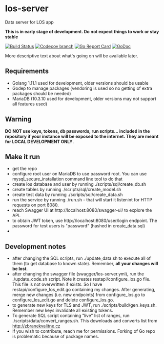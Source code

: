 
# los-server

Data server for LOS app

**This is in early stage of development. Do not expect things to work or stay stable**
  

[![Build Status](https://travis-ci.com/krezac/los-server.svg?branch=master)](https://travis-ci.com/krezac/los-server) [![Codecov branch](https://img.shields.io/codecov/c/github/krezac/los-server/master.svg)](https://codecov.io/gh/krezac/los-server) [![Go Report Card](https://goreportcard.com/badge/github.com/krezac/los-server)](https://goreportcard.com/report/github.com/krezac/los-server) [![GoDoc](https://godoc.org/github.com/krezac/los-server?status.svg)](https://godoc.org/github.com/krezac/los-server)

More descriptive text about what's going on will be available later.

## Requirements
 - Golang 1.11.1 used for development, older versions should be usable
 - Godep to manage packages (vendoring is used so no getting of extra packages should be needed)
 - MariaDB (10.3.10 used for development, older versions may not support all features used)

## Warning
**DO NOT use keys, tokens, db passwords, run scripts... included in the repository if your instance will be exposed to the internet. They are meant for LOCAL DEVELOPMENT ONLY**.

## Make it run
- get the repo
- configure root user on MariaDB to use password root. You can use mysql_secure_installation command line tool to do that
- create los database and user by running ./scripts/sql/create_db.sh
- create tables by running ./scripts/sql/create_model.sh
- create test data by running ./scripts/sql/create_data.sh
- run the service by running ./run.sh - that will start it listenint for HTTP requests on port 8080.
- reach Swagger UI at http://localhost:8080/swagger-ui/ to explore the API.
- to obtain JWT token, use http://localhost:8080/user/login endpoint. The password for test users is "password" (hashed in create_data.sql)
- 
## Development notes
- after changing the SQL scripts, run ./update_data.sh to execute all of them (to get database to known state). Remember, **all your changes will be lost**.
- after changing the swagger file (swagger/los-server.yml), run the ./update_code.sh script. Note it creates restapi/configure_los.go file. This file is not overwritten if exists. So I have restapi/configure_los_edit.go containing my changes. After generating, merge new changes (i.e. new endpoints) from configure_los.go to configure_los_edit.go and delete configure_los.go.
- to generate new keys for TLS and JWT, run ./scripts/build/gen_keys.sh. Remember new keys invalidate all existing tokens.
- To generate SQL script containing "live" list of ranges, run ./scripts/data/convert_ranges.sh. This downloads and converts list from http://zbranekvalitne.cz
- If you wish to contribute, reach me for permissions. Forking of Go repo is problematic because of package names.